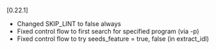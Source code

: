 
[0.22.1]
- Changed SKIP_LINT to false always
- Fixed control flow to first search for specified program (via -p)
- Fixed control flow to try seeds_feature = true, false (in extract_idl)